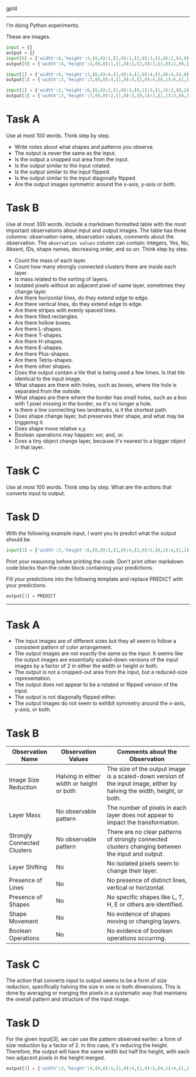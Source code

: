 gpt4

---

I'm doing Python experiments.


These are images.


```python
input = {}
output = {}
input[0] = {'width':8,'height':4,(0,0):1,(1,0):1,(2,0):3,(3,0):2,(4,0):1,(5,0):1,(6,0):3,(7,0):2,(0,1):1,(1,1):1,(2,1):3,(3,1):3,(4,1):1,(5,1):1,(6,1):3,(7,1):3,(0,2):3,(1,2):3,(2,2):1,(3,2):1,(4,2):3,(5,2):3,(6,2):1,(7,2):1,(0,3):2,(1,3):3,(2,3):1,(3,3):1,(4,3):2,(5,3):3,(6,3):1,(7,3):1}
output[0] = {'width':4,'height':4,(0,0):1,(1,0):1,(2,0):3,(3,0):2,(0,1):1,(1,1):1,(2,1):3,(3,1):3,(0,2):3,(1,2):3,(2,2):1,(3,2):1,(0,3):2,(1,3):3,(2,3):1,(3,3):1}

input[1] = {'width':6,'height':3,(0,0):4,(1,0):4,(2,0):4,(3,0):4,(4,0):4,(5,0):4,(0,1):6,(1,1):4,(2,1):8,(3,1):6,(4,1):4,(5,1):8,(0,2):6,(1,2):6,(2,2):8,(3,2):6,(4,2):6,(5,2):8}
output[1] = {'width':3,'height':3,(0,0):4,(1,0):4,(2,0):4,(0,1):6,(1,1):4,(2,1):8,(0,2):6,(1,2):6,(2,2):8}

input[2] = {'width':2,'height':6,(0,0):2,(1,0):3,(0,1):3,(1,1):2,(0,2):4,(1,2):4,(0,3):2,(1,3):3,(0,4):3,(1,4):2,(0,5):4,(1,5):4}
output[2] = {'width':2,'height':3,(0,0):2,(1,0):3,(0,1):3,(1,1):2,(0,2):4,(1,2):4}
```

# Task A
Use at most 100 words.
Think step by step.
- Write notes about what shapes and patterns you observe.
- The output is never the same as the input.
- Is the output a cropped out area from the input.
- Is the output similar to the input rotated.
- Is the output similar to the input flipped.
- Is the output similar to the input diagonally flipped.
- Are the output images symmetric around the x-axis, y-axis or both.


# Task B
Use at most 300 words.
Include a markdown formatted table with the most important observations about input and output images.
The table has three columns: observation name, observation values, comments about the observation.
The `observation values` column can contain: integers, Yes, No, Absent, IDs, shape names, decreasing order, and so on.
Think step by step.
- Count the mass of each layer.
- Count how many strongly connected clusters there are inside each layer.
- Is mass related to the sorting of layers.
- Isolated pixels without an adjacent pixel of same layer, sometimes they change layer.
- Are there horizontal lines, do they extend edge to edge.
- Are there vertical lines, do they extend edge to edge.
- Are there stripes with evenly spaced lines.
- Are there filled rectangles.
- Are there hollow boxes.
- Are there L-shapes.
- Are there T-shapes.
- Are there H-shapes.
- Are there E-shapes.
- Are there Plus-shapes.
- Are there Tetris-shapes.
- Are there other shapes.
- Does the output contain a tile that is being used a few times. Is that tile identical to the input image.
- What shapes are there with holes, such as boxes, where the hole is separated from the outside.
- What shapes are there where the border has small holes, such as a box with 1 pixel missing in the border, so it's no longer a hole.
- Is there a line connecting two landmarks, is it the shortest path.
- Does shape change layer, but preserves their shape, and what may be triggering it.
- Does shape move relative x,y.
- Boolean operations may happen: xor, and, or.
- Does a tiny object change layer, because it's nearest to a bigger object in that layer.


# Task C
Use at most 100 words.
Think step by step.
What are the actions that converts input to output.


# Task D
With the following example input, I want you to predict what the output should be.


```python
input[3] = {'width':3,'height':8,(0,0):5,(1,0):4,(2,0):5,(0,1):4,(1,1):5,(2,1):4,(0,2):6,(1,2):6,(2,2):4,(0,3):2,(1,3):6,(2,3):2,(0,4):5,(1,4):4,(2,4):5,(0,5):4,(1,5):5,(2,5):4,(0,6):6,(1,6):6,(2,6):4,(0,7):2,(1,7):6,(2,7):2}
```
Print your reasoning before printing the code.
Don't print other markdown code blocks than the code block containing your predictions.


Fill your predictions into the following template and replace PREDICT with your predictions.
```python
output[3] = PREDICT
```

---

# Task A
- The input images are of different sizes but they all seem to follow a consistent pattern of color arrangement.
- The output images are not exactly the same as the input. It seems like the output images are essentially scaled-down versions of the input images by a factor of 2 in either the width or height or both.
- The output is not a cropped-out area from the input, but a reduced-size representation.
- The output does not appear to be a rotated or flipped version of the input.
- The output is not diagonally flipped either.
- The output images do not seem to exhibit symmetry around the x-axis, y-axis, or both. 

# Task B

| Observation Name | Observation Values | Comments about the Observation |
|------------------|-------------------|--------------------------------|
| Image Size Reduction | Halving in either width or height or both | The size of the output image is a scaled-down version of the input image, either by halving the width, height, or both. |
| Layer Mass | No observable pattern | The number of pixels in each layer does not appear to impact the transformation. |
| Strongly Connected Clusters | No observable pattern | There are no clear patterns of strongly connected clusters changing between the input and output. |
| Layer Shifting | No | No isolated pixels seem to change their layer. |
| Presence of Lines | No | No presence of distinct lines, vertical or horizontal. |
| Presence of Shapes | No | No specific shapes like L, T, H, E or others are identified. |
| Shape Movement | No | No evidence of shapes moving or changing layers. |
| Boolean Operations | No | No evidence of boolean operations occurring. |

# Task C
The action that converts input to output seems to be a form of size reduction, specifically halving the size in one or both dimensions. This is done by averaging or merging the pixels in a systematic way that maintains the overall pattern and structure of the input image.

# Task D
For the given input[3], we can use the pattern observed earlier: a form of size reduction by a factor of 2. In this case, it's reducing the height. Therefore, the output will have the same width but half the height, with each two adjacent pixels in the height merged.

```python
output[3] = {'width':3,'height':4,(0,0):5,(1,0):4,(2,0):5,(0,1):4,(1,1):5,(2,1):4,(0,2):6,(1,2):6,(2,2):4,(0,3):2,(1,3):6,(2,3):2}
```

